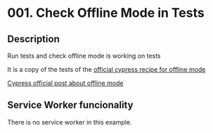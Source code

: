 # 001. Check Offline Mode in Tests

## Description

Run tests and check offline mode is working on tests

It is a copy of the tests of the [official cypress recipe for offline mode](https://github.com/cypress-io/cypress-example-recipes#server-communication)

[Cypress official post about offline mode](https://www.cypress.io/blog/2020/11/12/testing-application-in-offline-network-mode/)

## Service Worker funcionality

There is no service worker in this example.